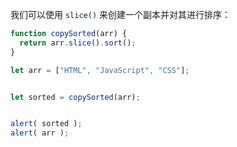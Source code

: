 我们可以使用 `slice()` 来创建一个副本并对其进行排序：

```js
function copySorted(arr) {
  return arr.slice().sort();
}

let arr = ["HTML", "JavaScript", "CSS"];


let sorted = copySorted(arr);


alert( sorted );
alert( arr );
```

